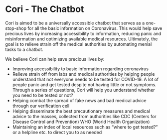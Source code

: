 # Cori - The Chatbot

Cori is aimed to be a universally accessible chatbot that serves as a one-stop-shop for all the basic information on Coronavirus. This would help save precious lives by increasing accessibility to information, reducing panic and misinformation and optimizing available medical resources. Ultimately, the goal is to relieve strain off the medical authorities by automating menial tasks to a chatbot.

We believe Cori can help save precious lives by:
- Improving accessibility to basic information regarding coronavirus
- Relieve strain off from labs and medical authorities by helping people understand that not everyone needs to be tested for COVID-19. A lot of people panic and get tested despite not having little or not symptoms. Through a series of questions, Cori will help you understand whether you need to be tested or not?
- Helping combat the spread of fake news and bad medical advice through our verification cell
- Helping disseminate the best precautionary measures and medical advice to the masses, collected from authorities like CDC (Centers for Disease Control and Prevention) WHO (World Health Organization)
- Maintaining an index of local resources such as “where to get tested?” or a helpline etc. to direct you to as needed
